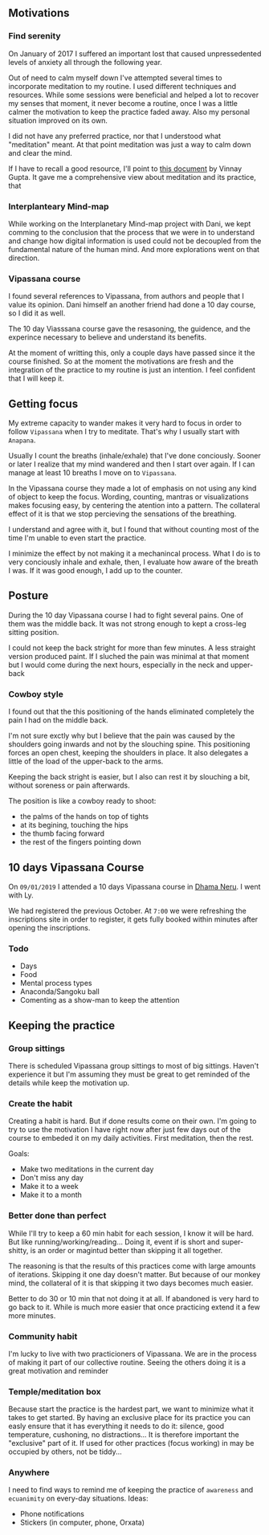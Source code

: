 
## Motivations

### Find serenity
On January of 2017 I suffered an important lost that caused unpressedented levels of anxiety all through the following year.

Out of need to calm myself down I've attempted several times to incorporate meditation to my routine. I used different techniques and resources. While some sessions were beneficial and helped a lot to recover my senses that moment, it never become a routine, once I was a little calmer the motivation to keep the practice faded away. Also my personal situation improved on its own.

I did not have any preferred practice, nor that I understood what "meditation" meant.
At that point meditation was just a way to calm down and clear the mind.

If I have to recall a good resource, I'll point to [this document](https://www.dropbox.com/s/at1izzfovujp9xn/Vinay%20Gupta%20on%20Meditation.pdf?dl=0) by Vinnay Gupta. It gave me a comprehensive view about meditation and its practice, that 

### Interplanteary Mind-map
While working on the Interplanetary Mind-map project with Dani, we kept comming to the conclusion that the process that we were in to understand and change how digital information is used could not be decoupled from the fundamental nature of the human mind. And more explorations went on that direction.

### Vipassana course
I found several references to Vipassana, from authors and people that I value its opinion. Dani himself an another friend had done a 10 day course, so I did it as well.

The 10 day Viasssana course gave the resasoning, the guidence, and the experince necessary to believe and understand its benefits.

At the moment of writting this, only a couple days have passed since it the course finished. So at the moment the motivations are fresh and the integration of the practice to my routine is just an intention. I feel confident that I will keep it.

## Getting focus
My extreme capacity to wander makes it very hard to focus in order to follow `Vipassana` when I try to meditate. That's why I usually start with `Anapana`.

Usually I  count the breaths (inhale/exhale) that I've done conciously. Sooner or later I realize that my mind wandered and then I start over again. If I can manage at least 10 breaths I move on to `Vipassana`.

In the Vipassana course they made a lot of emphasis on not using any kind of object to keep the focus. Wording, counting, mantras or visualizations makes focusing easy, by centering the atention into a pattern. The collateral effect of it is that we stop percieving the sensations of the breathing.

I understand and agree with it, but I found that without counting most of the time I'm unable to even start the practice.

I minimize the effect by not making it a mechanincal process. What I do is to very conciously inhale and exhale, then, I evaluate how aware of the breath I was. If it was good enough, I add up to the counter.

## Posture
During the 10 day Vipassana course I had to fight several pains. One of them was the middle back. It was not strong enough to kept a cross-leg sitting position.

I could not keep the back stright for more than few minutes. A less straight version produced paint. If I sluched the pain was minimal at that moment but I would come during the next hours, especially in the neck and upper-back

### Cowboy style 
I found out that the this positioning of the hands eliminated completely the pain I had on the middle back.

I'm not sure exctly why but I believe that the pain was caused by the shoulders going inwards and not by the slouching spine. This positioning forces an open chest, keeping the shoulders in place.
It also delegates a little of the load of the upper-back to the arms.

Keeping the back stright is easier, but I also can rest it by slouching a bit, without soreness or pain afterwards.

The position is like a cowboy ready to shoot:
- the palms of the hands on top of tights
- at its begining, touching the hips
- the thumb facing forward
- the rest of the fingers pointing down

## 10 days Vipassana Course
On `09/01/2019` I attended a 10 days Vipassana course in [Dhama Neru](https://www.neru.dhamma.org/es/). I went with Ly.

We had registered the previous October. At `7:00` we were refreshing the inscriptions site in order to register, it gets fully booked within minutes after opening the inscriptions.

### Todo
- Days
- Food
- Mental process types
 - Anaconda/Sangoku ball
 - Comenting as a show-man to keep the attention

## Keeping the practice

### Group sittings
There is scheduled Vipassana group sittings to most of big sittings. Haven't experience it but I'm assuming they must be great to get reminded of the details while keep the motivation up.

### Create the habit
Creating a habit is hard. But if done results come on their own. I'm going to try to use the motivation I have right now after just few days out of the course to embeded it on my daily activities. First meditation, then the rest.

Goals:
- Make two meditations in the current day
- Don't miss any day
- Make it to a week
- Make it to a month
  
### Better done than perfect
While I'll try to keep a 60 min habit for each session, I know it will be hard. But like running/working/reading... Doing it, event if is short and super-shitty, is an order or magintud better than skipping it all together.

The reasoning is that the results of this practices come with large amounts of iterations. Skipping it one day doesn't matter. But because of our monkey mind, the collateral of it is that skipping it two days becomes much easier.

Better to do 30 or 10 min that not doing it at all. If abandoned is very hard to go back to it. While is much more easier that once practicing extend it a few more minutes.

### Community habit
I'm lucky to live with two practicioners of Vipassana.
We are in the process of making it part of our collective routine. Seeing the others doing it is a great motivation and reminder

### Temple/meditation box
Because start the practice is the hardest part, we want to minimize what it takes to get started.
By having an exclusive place for its practice you can easly ensure that it has everything it needs to do it: silence, good temperature, cushoning, no distractions...
It is therefore important the "exclusive" part of it. If used for other practices (focus working) in may be occupied by others, not be tiddy...

### Anywhere
I need to find ways to remind me of keeping the practice of `awareness` and `ecuanimity` on every-day situations.
Ideas:
- Phone notifications
- Stickers (in computer, phone, Orxata)
